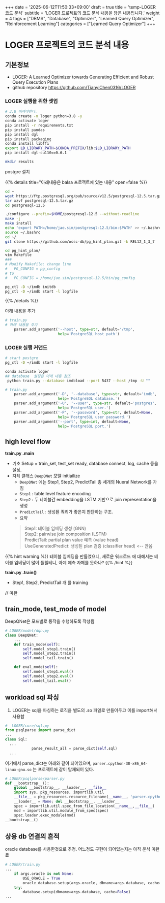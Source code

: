 +++
date = '2025-06-12T11:50:33+09:00'
draft = true
title = 'temp-LOGER 코드 분석'
subtitle =  'LOGER 프로젝트의 코드 분석 내용을 담은 내용입니다.'
weight = 4
tags = ["DBMS", "Database", "Optimizer", "Learned Query Optimizer", "Reinforcement Learning"]
categories = ["Learned Query Optimizer"]
+++



# **LOGER 프로젝트의 코드 분석 내용**

## **기본정보**
- LOGER: A Learned Optimizer towards Generating Efficient and Robust Query Execution Plans
- github repository
https://github.com/TianyiChen0316/LOGER


### **LOGER 실행을 위한 셋업**
```sh
# 3.8 이여야한다.
conda create -n loger python=3.8 -y
conda activate loger
pip install -r requirements.txt
pip install pandas
pip install dgl
pip install packaging
conda install libffi
export LD_LIBRARY_PATH=$CONDA_PREFIX/lib:$LD_LIBRARY_PATH
pip install dgl-cu110==0.6.1

mkdir results
```

postgre 설치

{{% details title="아래내용은 balsa 프로젝트에 있는 내용" open=false %}}
```sh
cd ~
wget https://ftp.postgresql.org/pub/source/v12.5/postgresql-12.5.tar.gz
tar xzvf postgresql-12.5.tar.gz
cd postgresql-12.5

./configure --prefix=$HOME/postgresql-12.5 --without-readline
make -j
make install
echo 'export PATH=/home/jae.sim/postgresql-12.5/bin:$PATH' >> ~/.bashrc
source ~/.bashrc
cd ~/
git clone https://github.com/ossc-db/pg_hint_plan.git -b REL12_1_3_7

cd pg_hint_plan/
vim Makefile
###
# Modify Makefile: change line
#   PG_CONFIG = pg_config
# to
#   PG_CONFIG = /home/jae.sim/postgresql-12.5/bin/pg_config

pg_ctl -D ~/imdb initdb
pg_ctl -D ~/imdb start -l logfile
```
{{% /details %}}

아래 내용을 추가
```python
# train.py
# 아래 내용을 추가
    parser.add_argument('--host', type=str, default='/tmp',
                        help='PostgreSQL host path')
```

### **LOGER 실행 커맨드**

```sh
# start postgre
pg_ctl -D ~/imdb start -l logfile

conda activate loger
## database  설정은 아래 내용 참조
 python train.py --database imdbload --port 5437 --host /tmp -U ""
```

```python
# train.py
    parser.add_argument('-D', '--database', type=str, default='imdb',
                        help='PostgreSQL database.')
    parser.add_argument('-U', '--user', type=str, default='postgres',
                        help='PostgreSQL user.')
    parser.add_argument('-P', '--password', type=str, default=None,
                        help='PostgreSQL user password.')
    parser.add_argument('--port', type=int, default=None,
                        help='PostgreSQL port.')
```

## **high level flow**

**train.py  .main**
 - 기초 Setup = train_set, test_set ready, database connect, log, cache 등을 설정,
 - 자체 클래스 `DeepQNet` 모델 initiailize
   -  `DeepQNet` 에는 Step1, Step2, PredictTail 총 세개의 Nueral Network를 가짐
   -  `Step1` : table level feature encoding
   -  `Step2` : 두 테이블간 embedding을 LSTM 기반으로 join representation을 생성
   -  `PredictTail` :  생성된 쿼리가 좋은지 판단하는 구조.
   -  요약
    > Step1: 테이블 임베딩 생성 (GNN) <br>
    > Step2: pairwise join composition (LSTM) <br>
    > PredictTail: partial plan value 예측 (value head) <br>
    > UseGeneratedPredict: 생성된 plan 검증 (classifier head)  <-- 안씀

{{% hint warning %}}
테이블 임베딩을 만들었으니, 새로운 워크로드 에 대해서는 테이블 임베딩이 많이 틀릴테니,
아예 예측 자체를 못하나?
{{% /hint %}}
 
**train.py  .train()**
 - Step1, Step2, PredictTail 개 를 training


// 미완

## **train_mode, test_mode of model**
DeepQNet은 모드별로 동작을 수행하도록 작성됨
```python
# LOGER/model/dqn.py
class DeepQNet:
    ...
    def train_mode(self):
        self.model_step1.train()
        self.model_step2.train()
        self.model_tail.train()

    def eval_mode(self):
        self.model_step1.eval()
        self.model_step2.eval()
        self.model_tail.eval()
```

## **workload sql 파싱**
1) LOGER는 sql을 파싱하는 로직을 별도의 .so 파일로 만들어두고 이를 import해서 사용함
```python
#  LOGER/core/sql.py
from psqlparse import parse_dict
...
class Sql:
  ...
            parse_result_all = parse_dict(self.sql)
  ...

```
여기에서 parse_dict는 아래와 같이 되어있으며, `parser.cpython-38-x86_64-linux-gnu.so` 는 프로젝트에 같이 탑재되어 있다.

```python
# LOGER/psqlparse/parser.py
def __bootstrap__():
    global __bootstrap__, __loader__, __file__
    import sys, pkg_resources, importlib.util
    __file__ = pkg_resources.resource_filename(__name__, 'parser.cpython-38-x86_64-linux-gnu.so')
    __loader__ = None; del __bootstrap__, __loader__
    spec = importlib.util.spec_from_file_location(__name__,__file__)
    mod = importlib.util.module_from_spec(spec)
    spec.loader.exec_module(mod)
__bootstrap__()

```


## **상용 db 연결의 흔적**
oracle database를 사용한것으로 추정. 어느정도 구현이 되어있는지는 아직 분석 미완료
```python
# LOGER/train.py
...
    if args.oracle is not None:
        USE_ORACLE = True
        oracle_database.setup(args.oracle, dbname=args.database, cache=False)
    try:
        database.setup(dbname=args.database, cache=False)
...
```